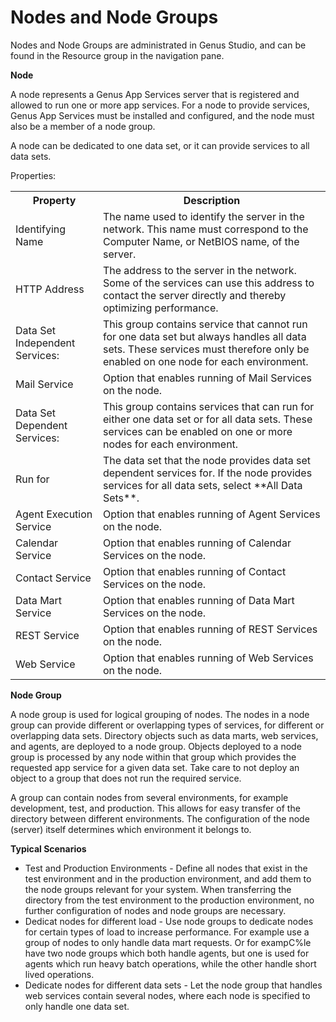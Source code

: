 # Nodes and Node Groups

Nodes and Node Groups are administrated in Genus Studio, and can be found in the Resource group in the navigation pane.  

**Node**  

A node represents a Genus App Services server that is registered and allowed to run one or more app services. For a node to provide services, Genus App Services must be installed and configured, and the node must also be a member of a node group.

A node can be dedicated to one data set, or it can provide services to all data sets.  

Properties:

<table style="WIDTH: 100%">

<tbody>

<tr>

<th>Property</th>

<th>Description</th>

</tr>

<tr>

<td>Identifying Name</td>

<td>The name used to identify the server in the network. This name must correspond to the Computer Name, or NetBIOS name, of the server.</td>

</tr>

<tr>

<td>HTTP Address</td>

<td>The address to the server in the network. Some of the services can use this address to contact the server directly and thereby optimizing performance.</td>

</tr>

<tr>

<td>Data Set Independent Services:</td>

<td>This group contains service that cannot run for one data set but always handles all data sets. These services must therefore only be enabled on one node for each environment.</td>

</tr>

<tr>

<td>Mail Service</td>

<td>Option that enables running of Mail Services on the node.</td>

</tr>

<tr>

<td>Data Set Dependent Services:</td>

<td>This group contains services that can run for either one data set or for all data sets. These services can be enabled on one or more nodes for each environment.</td>

</tr>

<tr>

<td>Run for</td>

<td>The data set that the node provides data set dependent services for. If the node provides services for all data sets, select **All Data Sets**.</td>

</tr>

<tr>

<td>Agent Execution Service</td>

<td>Option that enables running of Agent Services on the node.</td>

</tr>

<tr>

<td>Calendar Service</td>

<td>Option that enables running of Calendar Services on the node.</td>

</tr>

<tr>

<td>Contact Service</td>

<td>Option that enables running of Contact Services on the node.</td>

</tr>

<tr>

<td>Data Mart Service</td>

<td>Option that enables running of Data Mart Services on the node.</td>

</tr>

<tr>

<td>REST Service</td>

<td>Option that enables running of REST Services on the node.</td>

</tr>

<tr>

<td>Web Service</td>

<td>Option that enables running of Web Services on the node.</td>

</tr>

</tbody>

</table>

**Node Group**  

A node group is used for logical grouping of nodes. The nodes in a node group can provide different or overlapping types of services, for different or overlapping data sets. Directory objects such as data marts, web services, and agents, are deployed to a node group. Objects deployed to a node group is processed by any node within that group which provides the requested app service for a given data set. Take care to not deploy an object to a group that does not run the required service.

A group can contain nodes from several environments, for example development, test, and production. This allows for easy transfer of the directory between different environments. The configuration of the node (server) itself determines which environment it belongs to.  

**Typical Scenarios**

*   Test and Production Environments - Define all nodes that exist in the test environment and in the production environment, and add them to the node groups relevant for your system. When transferring the directory from the test environment to the production environment, no further configuration of nodes and node groups are necessary.
*   Dedicat nodes for different load - Use node groups to dedicate nodes for certain types of load to increase performance. For example use a group of nodes to only handle data mart requests. Or for exampC%le have two node groups which both handle agents, but one is used for agents which run heavy batch operations, while the other handle short lived operations.
*   Dedicate nodes for different data sets - Let the node group that handles web services contain several nodes, where each node is specified to only handle one data set.